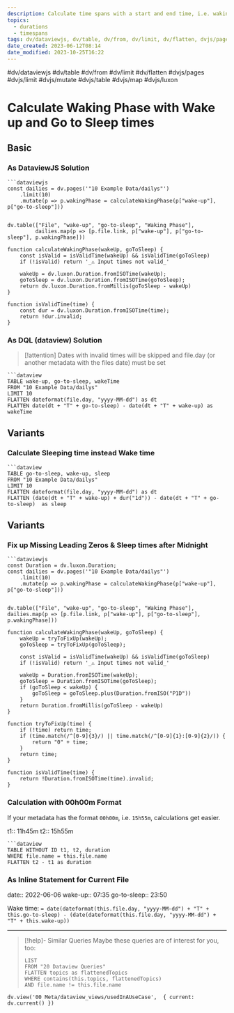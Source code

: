 ```yaml
---
description: Calculate time spans with a start and end time, i.e. waking phase by wake up and go to sleep times
topics:
  - durations
  - timespans
tags: dv/dataviewjs, dv/table, dv/from, dv/limit, dv/flatten, dvjs/pages, dvjs/limit, dvjs/mutate, dvjs/table, dvjs/map, dvjs/luxon
date_created: 2023-06-12T08:14
date_modified: 2023-10-25T16:22
---
```


#dv/dataviewjs #dv/table #dv/from #dv/limit #dv/flatten #dvjs/pages #dvjs/limit #dvjs/mutate #dvjs/table #dvjs/map #dvjs/luxon

# Calculate Waking Phase with Wake up and Go to Sleep times

## Basic

### As DataviewJS Solution

```
```dataviewjs
const dailies = dv.pages('"10 Example Data/dailys"')
	.limit(10)
	.mutate(p => p.wakingPhase = calculateWakingPhase(p["wake-up"], p["go-to-sleep"]))


dv.table(["File", "wake-up", "go-to-sleep", "Waking Phase"],
		 dailies.map(p => [p.file.link, p["wake-up"], p["go-to-sleep"], p.wakingPhase]))

function calculateWakingPhase(wakeUp, goToSleep) {
	const isValid = isValidTime(wakeUp) && isValidTime(goToSleep)
	if (!isValid) return '_⚠ Input times not valid_'

	wakeUp = dv.luxon.Duration.fromISOTime(wakeUp);
	goToSleep = dv.luxon.Duration.fromISOTime(goToSleep);
	return dv.luxon.Duration.fromMillis(goToSleep - wakeUp)
}

function isValidTime(time) {
	const dur = dv.luxon.Duration.fromISOTime(time);
	return !dur.invalid;
}
```

### As DQL (dataview) Solution

> [!attention] Dates with invalid times will be skipped and file.day (or another metadata with the files date) must be set

```
```dataview
TABLE wake-up, go-to-sleep, wakeTime
FROM "10 Example Data/dailys"
LIMIT 10
FLATTEN dateformat(file.day, "yyyy-MM-dd") as dt
FLATTEN date(dt + "T" + go-to-sleep) - date(dt + "T" + wake-up) as wakeTime
```

## Variants

### Calculate Sleeping time instead Wake time

```
```dataview
TABLE go-to-sleep, wake-up, sleep
FROM "10 Example Data/dailys"
LIMIT 10
FLATTEN dateformat(file.day, "yyyy-MM-dd") as dt
FLATTEN (date(dt + "T" + wake-up) + dur("1d")) - date(dt + "T" + go-to-sleep)  as sleep
```

## Variants

### Fix up Missing Leading Zeros & Sleep times after Midnight

```
```dataviewjs
const Duration = dv.luxon.Duration;
const dailies = dv.pages('"10 Example Data/dailys"')
	.limit(10)
	.mutate(p => p.wakingPhase = calculateWakingPhase(p["wake-up"], p["go-to-sleep"]))


dv.table(["File", "wake-up", "go-to-sleep", "Waking Phase"], dailies.map(p => [p.file.link, p["wake-up"], p["go-to-sleep"], p.wakingPhase]))

function calculateWakingPhase(wakeUp, goToSleep) {
	wakeUp = tryToFixUp(wakeUp);
	goToSleep = tryToFixUp(goToSleep);

	const isValid = isValidTime(wakeUp) && isValidTime(goToSleep)
	if (!isValid) return '_⚠ Input times not valid_'

	wakeUp = Duration.fromISOTime(wakeUp);
	goToSleep = Duration.fromISOTime(goToSleep);
	if (goToSleep < wakeUp) {
		goToSleep = goToSleep.plus(Duration.fromISO("P1D"))
	}
	return Duration.fromMillis(goToSleep - wakeUp)
}

function tryToFixUp(time) {
	if (!time) return time;
	if (time.match(/^[0-9]{3}/) || time.match(/^[0-9]{1}:[0-9]{2}/)) {
		return "0" + time;
	}
	return time;
}

function isValidTime(time) {
	return !Duration.fromISOTime(time).invalid;
}
```

### Calculation with 00h00m Format

If your metadata has the format `00h00m`, i.e. `15h55m`, calculations get easier.

t1:: 11h45m
t2:: 15h55m

```
```dataview
TABLE WITHOUT ID t1, t2, duration
WHERE file.name = this.file.name
FLATTEN t2 - t1 as duration
```

### As Inline Statement for Current File

date:: 2022-06-06
wake-up:: 07:35
go-to-sleep:: 23:50

Wake time: `= date(dateformat(this.file.day, "yyyy-MM-dd") + "T" + this.go-to-sleep) - (date(dateformat(this.file.day, "yyyy-MM-dd") + "T" + this.wake-up))`

---

<!-- === end of query page ===  -->

> [!help]- Similar Queries
> Maybe these queries are of interest for you, too:
>
> ```dataview
> LIST
> FROM "20 Dataview Queries"
> FLATTEN topics as flattenedTopics
> WHERE contains(this.topics, flattenedTopics)
> AND file.name != this.file.name
> ```

```dataviewjs
dv.view('00 Meta/dataview_views/usedInAUseCase',  { current: dv.current() })
```
